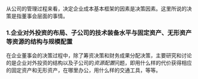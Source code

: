 从公司的管理过程来看，决定企业成本基本框架的因素是决策因素。这里所说的决策是指董事会层面的事情。

### 1.企业对外投资的布局、子公司的技术装备水平与固定资产、无形资产等资源的结构与规模配置

在企业董事会的决策过程中，除了筹资决策和财务成果分配决策，主要研究和讨论的是企业对外投资的结构以及子公司的*资源配置*问题，即用什么样的代价获得相应的固定资产和无形资产，在哪里办公，用什么样的交通工具，等等。

